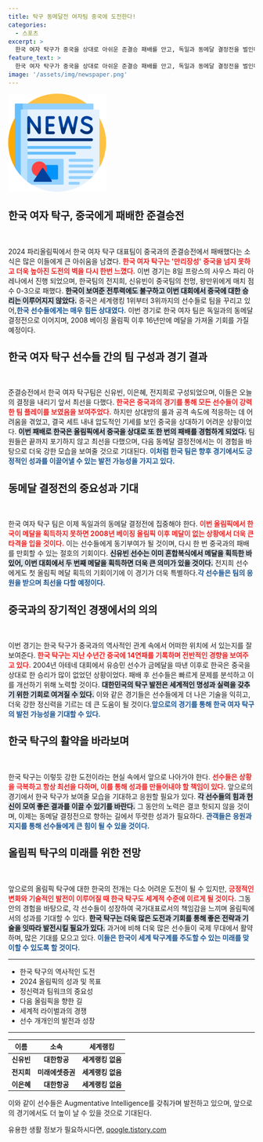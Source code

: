 ```yaml
---
title: 탁구 동메달전 여자팀 중국에 도전한다!
categories:
  - 스포츠
excerpt: >
  한국 여자 탁구가 중국을 상대로 아쉬운 준결승 패배를 안고, 독일과 동메달 결정전을 벌인다. 이번 기회에 16년 만의 메달을 획득할 수 있을지, 팬들의 관심이 집중된다!
feature_text: >
  한국 여자 탁구가 중국을 상대로 아쉬운 준결승 패배를 안고, 독일과 동메달 결정전을 벌인다. 이번 기회에 16년 만의 메달을 획득할 수 있을지, 팬들의 관심이 집중된다!
image: '/assets/img/newspaper.png'
---
```


<p><img src="/assets/img/newspaper.png" alt="kimp 속보" /></p>

<h2 data-ke-size="size26">한국 여자 탁구, 중국에게 패배한 준결승전</h2>

<p data-ke-size="size16">&nbsp;</p>

<p data-ke-size="size16">2024 파리올림픽에서 한국 여자 탁구 대표팀이 중국과의 준결승전에서 패배했다는 소식은 많은 이들에게 큰 아쉬움을 남겼다. <b><span style="color: #ee2323;">한국 여자 탁구는 '만리장성' 중국을 넘지 못하고 더욱 높아진 도전의 벽을 다시 한번 느꼈다.</span></b> 이번 경기는 8일 프랑스의 사우스 파리 아레나에서 진행 되었으며, 한국팀의 전지희, 신유빈이 중국팀의 천멍, 왕만위에게 매치 점수 0-3으로 패했다. <b><span style="background-color: #21538527;">한국이 보여준 전투력에도 불구하고 이번 대회에서 중국에 대한 승리는 이루어지지 않았다.</span></b> 중국은 세계랭킹 1위부터 3위까지의 선수들로 팀을 꾸리고 있어,<b><span style="color: #1a5490;">한국 선수들에게는 매우 힘든 상대였다.</span></b> 이번 경기로 한국 여자 팀은 독일과의 동메달 결정전으로 이어지며, 2008 베이징 올림픽 이후 16년만에 메달을 가져올 기회를 가질 예정이다.</p>

<h2 data-ke-size="size26">한국 여자 탁구 선수들 간의 팀 구성과 경기 결과</h2>

<p data-ke-size="size16">&nbsp;</p>

<p data-ke-size="size16">준결승전에서 한국 여자 탁구팀은 신유빈, 이은혜, 전지희로 구성되었으며, 이들은 오늘의 결정을 내리기 앞서 최선을 다했다. <b><span style="color: #ee2323;">한국은 중국과의 경기를 통해 모든 선수들이 강력한 팀 플레이를 보였음을 보여주었다.</span></b> 하지만 상대방의 룰과 공격 속도에 적응하는 데 어려움을 겪었고, 결국 세트 내내 압도적인 기세를 보인 중국을 상대하기 어려운 상황이었다. <b><span style="background-color: #21538527;">이번 패배로 한국은 올림픽에서 중국을 상대로 또 한 번의 패배를 경험하게 되었다.</span></b> 팀원들은 끝까지 포기하지 않고 최선을 다했으며, 다음 동메달 결정전에서는 이 경험을 바탕으로 더욱 강한 모습을 보여줄 것으로 기대된다. <b><span style="color: #1a5490;">이처럼 한국 팀은 향후 경기에서도 긍정적인 성과를 이끌어낼 수 있는 발전 가능성을 가지고 있다.</span></b></p>

<h2 data-ke-size="size26">동메달 결정전의 중요성과 기대</h2>

<p data-ke-size="size16">&nbsp;</p>

<p data-ke-size="size16">한국 여자 탁구 팀은 이제 독일과의 동메달 결정전에 집중해야 한다. <b><span style="color: #ee2323;">이번 올림픽에서 한국이 메달을 획득하지 못하면 2008년 베이징 올림픽 이후 메달이 없는 상황에서 더욱 큰 타격을 입을 것이다.</span></b> 이는 선수들에게 동기부여가 될 것이며, 다시 한 번 중국과의 패배를 만회할 수 있는 절호의 기회이다. <b><span style="background-color: #21538527;">신유빈 선수는 이미 혼합복식에서 메달을 획득한 바 있어, 이번 대회에서 두 번째 메달을 획득하면 더욱 큰 의미가 있을 것이다.</span></b> 전지희 선수에게도 첫 올림픽 메달 획득의 기회이기에 이 경기가 더욱 특별하다.<b><span style="color: #1a5490;">각 선수들은 팀의 응원을 받으며 최선을 다할 예정이다.</span></b></p>

<h2 data-ke-size="size26">중국과의 장기적인 경쟁에서의 의의</h2>

<p data-ke-size="size16">&nbsp;</p> 

<p data-ke-size="size16">이번 경기는 한국 탁구가 중국과의 역사적인 관계 속에서 어떠한 위치에 서 있는지를 잘 보여준다. <b><span style="color: #ee2323;">한국 탁구는 지난 수년간 중국에 14연패를 기록하며 전반적인 경향을 보여주고 있다.</span></b> 2004년 아테네 대회에서 유승민 선수가 금메달을 따낸 이후로 한국은 중국을 상대로 한 승리가 많이 없었던 상황이었다. 패배 후 선수들은 빠르게 문제를 분석하고 이를 개선하기 위해 노력할 것이다. <b><span style="background-color: #21538527;">대한민국의 탁구 발전은 세계적인 명성과 실력을 갖추기 위한 기회로 여겨질 수 있다.</span></b> 이와 같은 경기들은 선수들에게 더 나은 기술을 익히고, 더욱 강한 정신력을 기르는 데 큰 도움이 될 것이다.<b><span style="color: #1a5490;">앞으로의 경기를 통해 한국 여자 탁구의 발전 가능성을 기대할 수 있다.</span></b></p>

<h2 data-ke-size="size26">한국 탁구의 활약을 바라보며</h2>

<p data-ke-size="size16">&nbsp;</p>

<p data-ke-size="size16">한국 탁구는 이렇듯 강한 도전이라는 현실 속에서 앞으로 나아가야 한다. <b><span style="color: #ee2323;">선수들은 상황을 극복하고 항상 최선을 다하며, 이를 통해 성과를 만들어내야 할 책임이 있다.</span></b> 앞으로의 경기에서 한국 탁구가 보여줄 모습을 기대하고 응원할 필요가 있다. <b><span style="background-color: #21538527;">각 선수들의 힘과 헌신이 모여 좋은 결과를 이끌 수 있기를 바란다.</span></b> 그 동안의 노력은 결코 헛되지 않을 것이며, 이제는 동메달 결정전으로 향하는 길에서 뚜렷한 성과가 필요하다. <b><span style="color: #1a5490;">관객들은 응원과 지지를 통해 선수들에게 큰 힘이 될 수 있을 것이다.</span></b></p>

<h2 data-ke-size="size26">올림픽 탁구의 미래를 위한 전망</h2>

<p data-ke-size="size16">&nbsp;</p>

<p data-ke-size="size16">앞으로의 올림픽 탁구에 대한 한국의 전개는 다소 어려운 도전이 될 수 있지만, <b><span style="color: #ee2323;">긍정적인 변화와 기술적인 발전이 이루어질 때 한국 탁구도 세계적 수준에 이르게 될 것이다.</span></b> 그동안의 경험을 바탕으로, 각 선수들이 성장하여 국가대표로서의 책임감을 느끼며 올림픽에서의 성과를 기대할 수 있다. <b><span style="background-color: #21538527;">한국 탁구는 더욱 많은 도전과 기회를 통해 좋은 전략과 기술을 잇따라 발전시킬 필요가 있다.</span></b> 과거에 비해 더욱 많은 선수들이 국제 무대에서 활약하며, 많은 기대를 모으고 있다. <b><span style="color: #1a5490;">이들은 한국이 세계 탁구계를 주도할 수 있는 미래를 맞이할 수 있도록 할 것이다.</span></b></p>

<hr>

<ul>
    <li>한국 탁구의 역사적인 도전</li>
    <li>2024 올림픽의 성과 및 목표</li>
    <li>정신력과 팀워크의 중요성</li>
    <li>다음 올림픽을 향한 길</li>
    <li>세계적 라이벌과의 경쟁</li>
    <li>선수 개개인의 발전과 성장</li>
</ul>

<hr>

<table style="width: 100%; text-align: center;">
    <thead>
        <tr>
            <th>이름</th>
            <th>소속</th>
            <th>세계랭킹</th>
        </tr>
    </thead>
    <tbody>
        <tr>
            <td style="text-align: center; height: 17px;"><b>신유빈</b></td>
            <td style="text-align: center; height: 17px;"><b>대한항공</b></td>
            <td style="text-align: center; height: 17px;"><b>세계랭킹 없음</b></td>
        </tr>
        <tr>
            <td style="text-align: center; height: 17px;"><b>전지희</b></td>
            <td style="text-align: center; height: 17px;"><b>미래에셋증권</b></td>
            <td style="text-align: center; height: 17px;"><b>세계랭킹 없음</b></td>
        </tr>
        <tr>
            <td style="text-align: center; height: 17px;"><b>이은혜</b></td>
            <td style="text-align: center; height: 17px;"><b>대한항공</b></td>
            <td style="text-align: center; height: 17px;"><b>세계랭킹 없음</b></td>
        </tr>
    </tbody>
</table>

<p data-ke-size="size16">이와 같이 선수들은 Augmentative Intelligence를 갖춰가며 발전하고 있으며, 앞으로의 경기에서도 더 높이 날 수 있을 것으로 기대된다.</p>
유용한 생활 정보가 필요하시다면, <a href="https://qoogle.tistory.com" rel="dofollow">qoogle.tistory.com</a>


